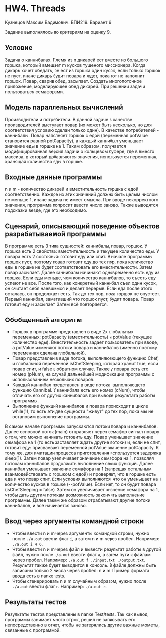 # HW4. Threads
Кузнецов Максим Вадимович. БПИ219. Вариант 6

Задание выполнялось по критериям на оценку 9.

## Условие
Задача о каннибалах. Племя из n дикарей ест вместе из большого горшка, который вмещает m кусков тушеного миссионера. Когда дикарь хочет обедать, он ест из горшка один кусок, если только горшок не пуст, иначе дикарь будит повара и ждет, пока тот не наполнит горшок. Повар, сварив обед, засыпает. Создать многопоточное приложение, моделирующее обед дикарей. При решении задачи пользоваться семафорами.

## Модель параллельных вычислений
Производители и потребители. В данной задаче в качестве произдодителей выступает повар (их может быть несколько, но для соответствия условию сделан только один). В качестве потребителей - каннибалы. Повар наполняет горшок с едой (переменная potValue становится равной potCapacity), а каждый каннибыл уменьшает значение еды в горшке на 1. Таким образом, получается модифицированная версия задачи о кольцевом буфере, где в вместо массива, в который добавляются значения, используется переменная, хранящая количество еды в горшке.

## Входные данные программы
n и m - количество дикарей и вместительность горшка с едой соответственно. Каждое из этих значений должно быть целым числом не меньше 1, иначе задача не имеет смысла. При вводе некорректного значения, программа попросит ввести число заново. Также выводятся подсказки везде, где это необходимо.

## Сценарий, описывающий поведение объектов разрабатываемой программы
В программе есть 3 типа сущностей: каннибалы, повар, горшок. У горшка есть 2 свойства: вместительность и текущее количество еды. У повара есть 2 состояния: готовит еду или спит. В начале программы горшок пуст, поэтому повар готовит еду до тех пор, пока количество еды в горшке не будет соответствовать его вместительности. Затем повар засыпает. Далее каннибалы начинают одновременно есть еду из горшка. Если еды меньше, чем количество каннибалов, то съесть еду успеют не все. После того, как конкретный каннибал съел один кусок, он считает себя наевшимся и делает перерыв. Если еда после этого осталась, он продолжает есть. Так до тех пор, пока горшок не опустеет. Первый каннибал, заметивший что горшок пуст, будит повара. Повар готовит еду и засыпает. Затем всё повторяется.

## Обобщенный алгоритм
- Горшок в программе представлен в виде 2х глобальных переменных: potCapacity (вместительность) и potValue (текущее количество еды). Вместительность задает пользователь при вводе, а potValue изменяют потоки повара и каннибалов (именно поэтому переменная сделана глобальной).
- Повар представлен в виде потока, выполняюяющего функцию Chef, и глобальной переменной isChefSleeping, которая хранит true, если повар спит, и false в обратном случае. Также у повара есть его номер (pNum), на случай дальнейшей модификации программы с использованием нескольких поваров.
- Каждый каннибал представлен в виде потока, выполняющего функцию Cannibal. У каннибала есть его номер (cNum), чтобы отличать его от других каннибалов при выводе результата работы программы.
- Выполнение функций каннибалов и повара происходит в цикле while(1), то есть эти две сущности "живут" до тех пор, пока мы не остановим выполнение программы.

В самом начале программы запускаются потоки повара и каннибалов. Далее основной поток (main) отправляет через семафор сигнал повару о том, что можно начинать готовить еду. Повар уменьшает значение семафора на 1 (то есть заставляет ждать другие потоки) и, если не спит, готовит еду: присваевает переменной potValue значение potCapacity. К тому же, для имитации процесса приготовления используется задержка sleep(1). Затем повар увеличивает значение семафора на 1, позволяя потокам каннибалов продолжить выполнение своих функций. Далее каннибал уменьшает значение семафора на 1 (запрещая остальным взаимодействовать с горшком с едой) и проверяет, что в горшке есть еда и что повар спит. Если условия выполняются, что он уменьшает на 1 количество кусков в горшке (--potValue). Если нет, то он будит повара (isChefSleeping = false). Затем он увеличивает значение семафора на 1, чтобы дать другим потокам возможность закончить выполнение программы. Далее таким же образом отрабатывают другие потоки каннибалов, и всё начинается заново.

## Ввод через аргументы командной строки
- Чтобы ввести n и m через аргументы командной строки, нужно после `./a.out` ввести флаг `i`, а затем n и m через пробел. Например: `./a.out i 4 6`.
- Чтобы ввести n и m через файл и вывести результат работы в другой файл, нужно после `./a.out` ввести флаг `а`, а затем пути к файлам через пробел. Например: `./a.out f ./input.txt ./output.txt`. Результат также будет выводится в консоль. В файле должны быть записаны только 2 числа через пробел: n и m. Пример формата ввода есть в папке tests.
- Чтобы сгенерировать n и m случайным образом, нужно после `./a.out` ввести флаг `r`. Например: `./a.out r`.

## Результаты тестов
Результаты тестов представлены в папке Test/tests. Так как вывод программы занимает много строк, решил не записывать его непосредственно в отчет, чтобы не затерялись другие важные мометы, связанные с программой.
